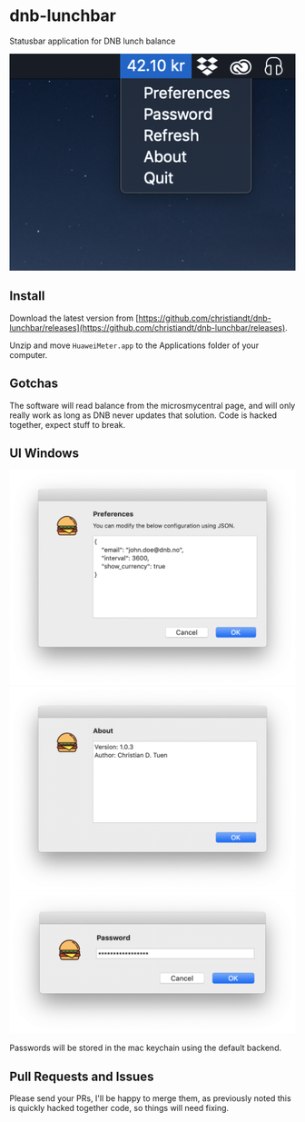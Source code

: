 # dnb-lunchbar
Statusbar application for DNB lunch balance

![alt tag](img/statusbar.png)


## Install
Download the latest version from [https://github.com/christiandt/dnb-lunchbar/releases](https://github.com/christiandt/dnb-lunchbar/releases). 

Unzip and move `HuaweiMeter.app` to the Applications folder of your computer.


## Gotchas
The software will read balance from the microsmycentral page, and will only really work as long as DNB never updates that solution. Code is hacked together, expect stuff to break.

## UI Windows
![alt tag](img/preferences.png)
![alt tag](img/about.png)
![alt tag](img/password.png)

Passwords will be stored in the mac keychain using the default backend.

## Pull Requests and Issues
Please send your PRs, I'll be happy to merge them, as previously noted this is quickly hacked together code, so things will need fixing.
 